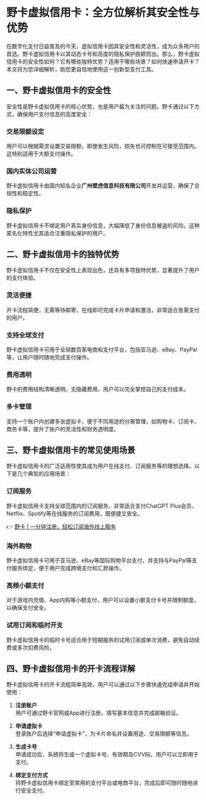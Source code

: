 # 野卡虚拟信用卡：全方位解析其安全性与优势

在数字化支付日益普及的今天，虚拟信用卡因其安全性和灵活性，成为众多用户的首选。野卡虚拟信用卡以其动态卡号和高度的隐私保护脱颖而出。那么，野卡虚拟信用卡的安全性如何？它有哪些独特优势？适用于哪些场景？如何快速申请开卡？本文将为您详细解析，助您更自信地使用这一创新型支付工具。

## 一、野卡虚拟信用卡的安全性

安全性是野卡虚拟信用卡的核心优势，也是用户最为关注的问题。野卡通过以下方式，确保用户支付信息的高度安全：

### 交易限额设定
用户可以根据需求设置交易限额，即便发生风险，损失也可控制在可接受范围内。这特别适用于大额支付操作。

### 国内实体公司运营
野卡虚拟信用卡由国内知名企业**广州壁虎信息科技有限公司**开发并运营，确保了合规性和稳定性。

### 隐私保护
野卡虚拟信用卡不绑定用户真实身份信息，大幅降低了身份信息被盗的风险。这种匿名化特性尤其适合注重隐私保护的用户。

## 二、野卡虚拟信用卡的独特优势

野卡虚拟信用卡不仅在安全性上表现出色，还具有多项独特优势，显著提升了用户的支付体验。

### 灵活便捷
开卡流程简便，无需等待邮寄，在线即可完成卡片申请和激活，非常适合急需支付的用户。

### 支持全球支付
野卡虚拟信用卡可用于全球数百家电商和支付平台，包括亚马逊、eBay、PayPal等，让用户随时随地完成支付操作。

### 费用透明
野卡的费用结构清晰透明，无隐藏费用，用户可以完全掌控自己的支付成本。

### 多卡管理
支持一个账户内创建多张虚拟卡，便于不同用途的分离管理，如购物卡、订阅卡、商务卡等，提升了账户的灵活性和财务透明度。

## 三、野卡虚拟信用卡的常见使用场景

野卡虚拟信用卡的广泛适用性使其成为用户在线支付、订阅服务等的理想选择。以下是几个典型的应用场景：

### 订阅服务
野卡虚拟信用卡支持全球范围内的订阅服务，非常适合支付ChatGPT Plus会员、Netflix、Spotify等在线服务的订阅费用，既便捷又安全。

👉 [野卡 | 一分钟注册，轻松订阅海外线上服务](https://bbtdd.com/yeka)

### 海外购物
野卡虚拟信用卡可用于亚马逊、eBay等国际购物平台支付，并支持与PayPal等支付服务绑定，便于用户完成跨境支付和汇款操作。

### 高频小额支付
对于游戏内充值、App内购等小额支付，用户可以设置小额支付卡号并限制额度，以确保支付安全。

### 试用订阅和临时开支
野卡虚拟信用卡的临时卡号适合用于短期服务的试用订阅或单次消费，避免自动续费或多次扣费风险。

## 四、野卡虚拟信用卡的开卡流程详解

野卡虚拟信用卡的开卡流程简单高效，用户可以通过以下步骤快速完成申请并开始使用：

1. **注册账户**  
   用户可通过野卡官网或App进行注册，填写基本信息并完成邮箱验证。

2. **申请虚拟卡**  
   登录账户后选择“申请虚拟卡”，为卡片命名并设置用途、交易限额等信息。

3. **生成卡号**  
   申请成功后，系统将生成一个虚拟卡号、有效期及CVV码，用户可以立即用于支付。

4. **绑定支付方式**  
   将野卡虚拟信用卡绑定至常用的支付平台或电商平台，完成后即可随时随地进行安全支付。